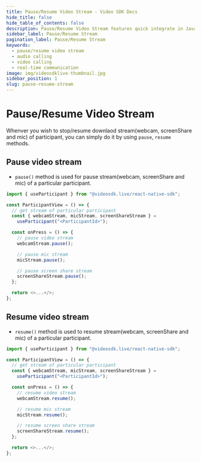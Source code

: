 ```yaml
---
title: Pause/Resume Video Stream - Video SDK Docs
hide_title: false
hide_table_of_contents: false
description: Pause/Resume Video Stream features quick integrate in Javascript, React JS, Android, IOS, React Native, Flutter with Video SDK to add live video & audio conferencing to your applications.
sidebar_label: Pause/Resume Stream
pagination_label: Pause/Resume Stream
keywords:
  - pause/resume video stream
  - audio calling
  - video calling
  - real-time communication
image: img/videosdklive-thumbnail.jpg
sidebar_position: 1
slug: pause-resume-stream
---
```


# Pause/Resume Video Stream

Whenver you wish to stop/resume downlaod stream(webcam, screenShare and mic) of participant, you can simply do it by using `pause`, `resume` methods.

## Pause video stream

- `pause()` method is used for pause stream(webcam, screenShare and mic) of a particular participant.

```js
import { useParticipant } from "@videosdk.live/react-native-sdk";

const ParticipantView = () => {
  // get stream of particular participant
  const { webcamStream, micStream, screenShareStream } =
    useParticipant("<ParticipantId>");

  const onPress = () => {
    // pause video stream
    webcamStream.pause();

    // pause mic stream
    micStream.pause();

    // pause screen share stream
    screenShareStream.pause();
  };

  return <>...</>;
};
```

## Resume video stream

- `resume()` method is used to resume stream(webcam, screenShare and mic) of a particular participant.

```js
import { useParticipant } from "@videosdk.live/react-native-sdk";

const ParticipantView = () => {
  // get stream of particular participant
  const { webcamStream, micStream, screenShareStream } =
    useParticipant("<ParticipantId>");

  const onPress = () => {
    // resume video stream
    webcamStream.resume();

    // resume mic stream
    micStream.resume();

    // resume screen share stream
    screenShareStream.resume();
  };

  return <>...</>;
};
```
